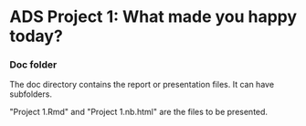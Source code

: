 # ADS Project 1: What made you happy today?
### Doc folder

The doc directory contains the report or presentation files. It can have subfolders.

"Project 1.Rmd" and "Project 1.nb.html" are the files to be presented.